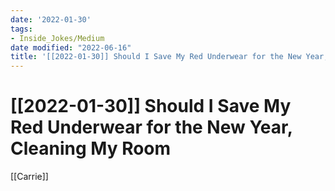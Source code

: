 ```yaml
---
date: '2022-01-30'
tags:
- Inside_Jokes/Medium
date modified: "2022-06-16"
title: '[[2022-01-30]] Should I Save My Red Underwear for the New Year, Cleaning My Room'
---
```


# [[2022-01-30]] Should I Save My Red Underwear for the New Year, Cleaning My Room
[[Carrie]]
